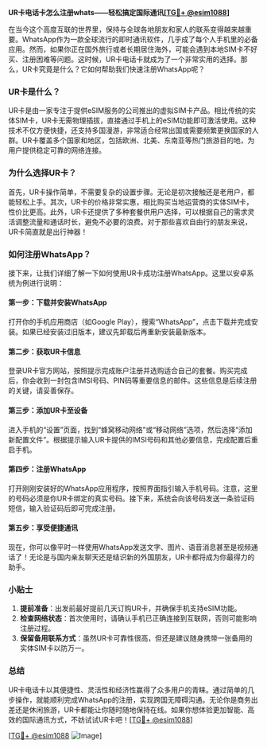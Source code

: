 **UR卡电话卡怎么注册whats——轻松搞定国际通讯[[TG💪+ @esim1088](https://t.me/s/esim1088)]**

在当今这个高度互联的世界里，保持与全球各地朋友和家人的联系变得越来越重要。WhatsApp作为一款全球流行的即时通讯软件，几乎成了每个人手机里的必备应用。然而，如果你正在国外旅行或者长期居住海外，可能会遇到本地SIM卡不好买、注册困难等问题。这时候，UR卡电话卡就成为了一个非常实用的选择。那么，UR卡究竟是什么？它如何帮助我们快速注册WhatsApp呢？

### UR卡是什么？

UR卡是由一家专注于提供eSIM服务的公司推出的虚拟SIM卡产品。相比传统的实体SIM卡，UR卡无需物理插拔，直接通过手机上的eSIM功能即可激活使用。这种技术不仅方便快捷，还支持多国漫游，非常适合经常出国或需要频繁更换国家的人群。UR卡覆盖多个国家和地区，包括欧洲、北美、东南亚等热门旅游目的地，为用户提供稳定可靠的网络连接。

### 为什么选择UR卡？

首先，UR卡操作简单，不需要复杂的设置步骤。无论是初次接触还是老用户，都能轻松上手。其次，UR卡的价格非常实惠，相比购买当地运营商的实体SIM卡，性价比更高。此外，UR卡还提供了多种套餐供用户选择，可以根据自己的需求灵活调整流量和通话时长，避免不必要的浪费。对于那些喜欢自由行的朋友来说，UR卡简直就是出行神器！

### 如何注册WhatsApp？

接下来，让我们详细了解一下如何使用UR卡成功注册WhatsApp。这里以安卓系统为例进行说明：

#### 第一步：下载并安装WhatsApp

打开你的手机应用商店（如Google Play），搜索“WhatsApp”，点击下载并完成安装。如果已经安装过旧版本，建议先卸载后再重新安装最新版本。

#### 第二步：获取UR卡信息

登录UR卡官方网站，按照提示完成账户注册并选购适合自己的套餐。购买完成后，你会收到一封包含IMSI号码、PIN码等重要信息的邮件。这些信息是后续注册的关键，请妥善保存。

#### 第三步：添加UR卡至设备

进入手机的“设置”页面，找到“蜂窝移动网络”或“移动网络”选项，然后选择“添加新配置文件”。根据提示输入UR卡提供的IMSI号码和其他必要信息，完成配置后重启手机。

#### 第四步：注册WhatsApp

打开刚刚安装好的WhatsApp应用程序，按照界面指引输入手机号码。注意，这里的号码必须是你UR卡绑定的真实号码。接下来，系统会向该号码发送一条验证码短信，输入验证码后即可完成注册。

#### 第五步：享受便捷通讯

现在，你可以像平时一样使用WhatsApp发送文字、图片、语音消息甚至是视频通话了！无论是与国内亲友聊天还是结识新的外国朋友，UR卡都将成为你最得力的助手。

### 小贴士

1. **提前准备**：出发前最好提前几天订购UR卡，并确保手机支持eSIM功能。
2. **检查网络状态**：首次使用时，请确认手机已正确连接到互联网，否则可能影响注册过程。
3. **保留备用联系方式**：虽然UR卡可靠性很高，但还是建议随身携带一张备用的实体SIM卡以防万一。

### 总结

UR卡电话卡以其便捷性、灵活性和经济性赢得了众多用户的青睐。通过简单的几步操作，就能顺利完成WhatsApp的注册，实现跨国无障碍沟通。无论你是商务出差还是休闲旅游，UR卡都能让你随时随地保持在线。如果你想体验更加智能、高效的国际通讯方式，不妨试试UR卡吧！[[TG💪+ @esim1088](https://t.me/s/esim1088)]

[[TG💪+ @esim1088](https://t.me/s/esim1088) ![Image](https://i.postimg.cc/4NQfJmqS/Snipaste-2025-05-13-00-14-12.png)]